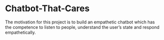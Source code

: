# Chatbot-That-Cares
The motivation for this project is to build an empathetic chatbot which has the competence to listen to people, understand the user’s state and respond empathetically.
